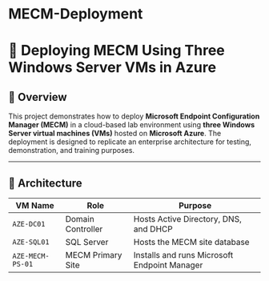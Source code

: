 # MECM-Deployment
# 🚀 Deploying MECM Using Three Windows Server VMs in Azure

## 📘 Overview

This project demonstrates how to deploy **Microsoft Endpoint Configuration Manager (MECM)** in a cloud-based lab environment using **three Windows Server virtual machines (VMs)** hosted on **Microsoft Azure**. The deployment is designed to replicate an enterprise architecture for testing, demonstration, and training purposes.

---

## 🧱 Architecture

| VM Name  | Role                  | Purpose                                      |
|----------|-----------------------|----------------------------------------------|
| `AZE-DC01`   | Domain Controller     | Hosts Active Directory, DNS, and DHCP        |
| `AZE-SQL01`  | SQL Server            | Hosts the MECM site database                 |
| `AZE-MECM-PS-01` | MECM Primary Site     | Installs and runs Microsoft Endpoint Manager |




